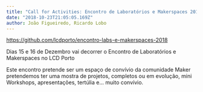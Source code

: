 ```yaml
---
title: "Call for Activities: Encontro de Laboratórios e Makerspaces 2018"
date: "2018-10-23T21:05:05.169Z"
author: João Figueiredo, Ricardo Lobo
---
```



https://github.com/lcdporto/encontro-labs-e-makerspaces-2018


Dias 15 e 16 de Dezembro vai decorrer o Encontro de Laboratórios e Makerspaces no LCD Porto

Este encontro pretende ser um espaço de convívio da comunidade Maker pretendemos ter uma mostra de projetos, completos ou em evolução, mini Workshops, apresentações, tertúlia e... muito convívio.
